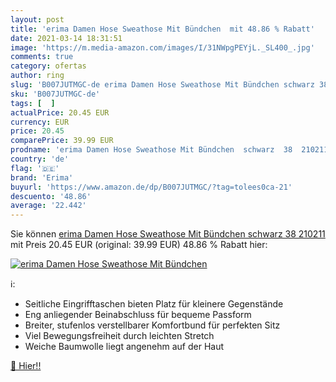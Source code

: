 ```yaml
---
layout: post
title: 'erima Damen Hose Sweathose Mit Bündchen  mit 48.86 % Rabatt'
date: 2021-03-14 18:31:51
image: 'https://m.media-amazon.com/images/I/31NWpgPEYjL._SL400_.jpg'
comments: true
category: ofertas
author: ring
slug: 'B007JUTMGC-de erima Damen Hose Sweathose Mit Bündchen schwarz 38 210211'
sku: 'B007JUTMGC-de'
tags: [  ]
actualPrice: 20.45 EUR
currency: EUR
price: 20.45
comparePrice: 39.99 EUR
prodname: 'erima Damen Hose Sweathose Mit Bündchen  schwarz  38  210211'
country: 'de'
flag: '🇩🇪'
brand: 'Erima'
buyurl: 'https://www.amazon.de/dp/B007JUTMGC/?tag=tolees0ca-21'
descuento: '48.86'
average: '22.442'
---
```


Sie können [erima Damen Hose Sweathose Mit Bündchen  schwarz  38  210211](https://www.amazon.de/dp/B007JUTMGC/?tag=tolees0ca-21) mit Preis 20.45 EUR (original: 39.99 EUR) 48.86 % Rabatt hier:

[![erima Damen Hose Sweathose Mit Bündchen ](https://m.media-amazon.com/images/I/31NWpgPEYjL._SL400_.jpg)](https://www.amazon.de/dp/B007JUTMGC/?tag=tolees0ca-21)

ℹ️:

- Seitliche Eingrifftaschen bieten Platz für kleinere Gegenstände
- Eng anliegender Beinabschluss für bequeme Passform
- Breiter, stufenlos verstellbarer Komfortbund für perfekten Sitz
- Viel Bewegungsfreiheit durch leichten Stretch
- Weiche Baumwolle liegt angenehm auf der Haut

[🛒 Hier!!](https://www.amazon.de/dp/B007JUTMGC/?tag=tolees0ca-21)
